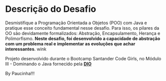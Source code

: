 # Descrição do Desafio 

Desmistifique a Programação Orientada a Objetos (POO) com Java e pratique 
esse conceito fundamental nesse desafio. Para isso, os pilares da OO são devidamente 
formalizados: Abstração, Encapsulamento, Herança e Polimorfismo. 
**Neste desafio, foi desenvolvido a capacidade de abstração com um problema real 
e implementar as evoluções que achar interessantes**. wink

Projeto desenvolvido durante o Bootcamp Santander Code Girls, no Módulo III - Dominando o Java
fornecido pela [**DIO**](https://www.dio.me/)

By Paucinha!!!
